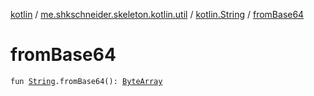 [kotlin](../../index.md) / [me.shkschneider.skeleton.kotlin.util](../index.md) / [kotlin.String](index.md) / [fromBase64](./from-base64.md)

# fromBase64

`fun `[`String`](https://kotlinlang.org/api/latest/jvm/stdlib/kotlin/-string/index.html)`.fromBase64(): `[`ByteArray`](https://kotlinlang.org/api/latest/jvm/stdlib/kotlin/-byte-array/index.html)